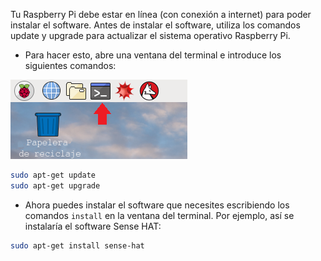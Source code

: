 Tu Raspberry Pi debe estar en línea (con conexión a internet) para poder instalar el software. Antes de instalar el software, utiliza los comandos update y upgrade para actualizar el sistema operativo Raspberry Pi.

+ Para hacer esto, abre una ventana del terminal e introduce los siguientes comandos:

![Abrir el terminal](images/terminal.png)

```bash
sudo apt-get update
sudo apt-get upgrade
```

+ Ahora puedes instalar el software que necesites escribiendo los comandos `install` en la ventana del terminal. Por ejemplo, así se instalaría el software Sense HAT:

```bash
sudo apt-get install sense-hat
```
